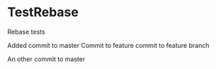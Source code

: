 TestRebase
==========

Rebase tests

Added commit to master
Commit to feature
commit to feature branch

An other commit to master